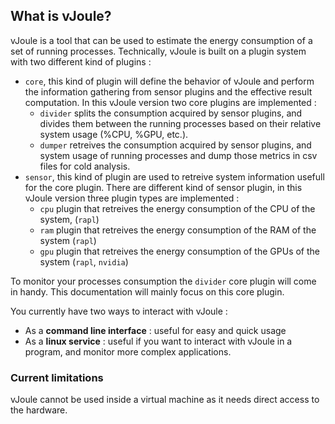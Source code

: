## What is vJoule?
vJoule is a tool that can be used to estimate the energy consumption of a
set of running processes. Technically, vJoule is built on a plugin
system with two different kind of plugins :

- `core`, this kind of plugin will define the behavior of vJoule and perform the information gathering from sensor plugins and the effective result computation. In this vJoule version two core plugins are implemented : 
   + `divider` splits the consumption acquired by sensor plugins, and divides them between the running processes based on their relative system usage (%CPU, %GPU, etc.).
   + `dumper` retreives the consumption acquired by sensor plugins, and system usage of running processes and dump those metrics in csv files for cold analysis.   
- `sensor`, this kind of plugin are used to retreive system information usefull for the core plugin. There are different kind of sensor plugin, in this vJoule version three plugin types are implemented : 
   + `cpu` plugin that retreives the energy consumption of the CPU of the system, (`rapl`)
   + `ram` plugin that retreives the energy consumption of the RAM of the system  (`rapl`)
   + `gpu` plugin that retreives the energy consumption of the GPUs of the system  (`rapl`, `nvidia`)
   
To monitor your processes consumption the `divider` core plugin will come in handy. This documentation will mainly focus on this core plugin. 



You currently have two ways to interact with vJoule :
- As a **command line interface** : useful for easy and quick usage
- As a **linux service** : useful if you want to interact with vJoule in a program, and monitor more complex applications.

### Current limitations
vJoule cannot be used inside a virtual machine as it needs direct access to the hardware.
